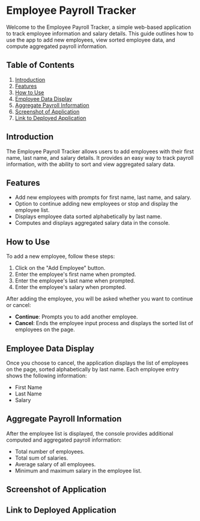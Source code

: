 # Employee Payroll Tracker

Welcome to the Employee Payroll Tracker, a simple web-based application to track employee information and salary details. This guide outlines how to use the app to add new employees, view sorted employee data, and compute aggregated payroll information.

## Table of Contents

1. [Introduction](#introduction)
2. [Features](#features)
3. [How to Use](#how-to-use)
4. [Employee Data Display](#employee-data-display)
5. [Aggregate Payroll Information](#aggregate-payroll-information)
6. [Screenshot of Application](#screenshot-of-application)
7. [Link to Deployed Application](#link-to-deployed-application)

## Introduction

The Employee Payroll Tracker allows users to add employees with their first name, last name, and salary details. It provides an easy way to track payroll information, with the ability to sort and view aggregated salary data.

## Features

- Add new employees with prompts for first name, last name, and salary.
- Option to continue adding new employees or stop and display the employee list.
- Displays employee data sorted alphabetically by last name.
- Computes and displays aggregated salary data in the console.

## How to Use

To add a new employee, follow these steps:

1. Click on the "Add Employee" button.
2. Enter the employee's first name when prompted.
3. Enter the employee's last name when prompted.
4. Enter the employee's salary when prompted.

After adding the employee, you will be asked whether you want to continue or cancel:

- **Continue**: Prompts you to add another employee.
- **Cancel**: Ends the employee input process and displays the sorted list of employees on the page.

## Employee Data Display

Once you choose to cancel, the application displays the list of employees on the page, sorted alphabetically by last name. Each employee entry shows the following information:

- First Name
- Last Name
- Salary

## Aggregate Payroll Information

After the employee list is displayed, the console provides additional computed and aggregated payroll information:

- Total number of employees.
- Total sum of salaries.
- Average salary of all employees.
- Minimum and maximum salary in the employee list.

## Screenshot of Application

## Link to Deployed Application
